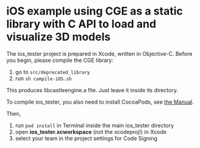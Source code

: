# iOS example using CGE as a static library with C API to load and visualize 3D models

The ios_tester project is prepared in Xcode, written in Objective-C.
Before you begin, please compile the CGE library:

1. go to `src/deprecated_library`
2. run `sh compile-iOS.sh`

This produces libcastleengine.a file. Just leave it inside its directory.

To compile ios_tester, you also need to install CocoaPods, see [the Manual](https://castle-engine.io/ios).

Then,

1. run `pod install` in Terminal inside the main ios_tester directory
2. open **ios_tester.xcworkspace** (not the xcodeproj!) in Xcode
3. select your team in the project settings for Code Signing

